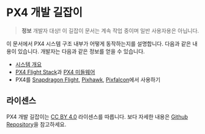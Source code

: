 # PX4 개발 길잡이

> **정보** 개발자 대상! 이 길잡이 문서는 계속 작업 중이며 일반 사용자용은 아닙니다.

이 문서에서 PX4 시스템 구조 내부가 어떻게 동작하는지를 설명합니다. 다음과 같은 내용이 있습니다. 개발자는 다음과 같은 정보를 얻을 수 있습니다.
* [시스템 개요](starting-initial-config.md)
* [PX4 Flight Stack](concept-flight-stack.md)과 [PX4 미들웨어](concept-middleware.md)
* PX4를 [Snapdragon Flight](hardware-snapdragon.md), [Pixhawk](hardware-pixhawk.md), [Pixfalcon](hardware-pixfalcon.md)에서 사용하기

## 라이센스

PX4 개발 길잡이는 [CC BY 4.0](https://creativecommons.org/licenses/by/4.0/) 라이센스를 따릅니다. 보다 자세한 내용은 [Github Repository](https://github.com/PX4/Devguide)을 참고하세요.
